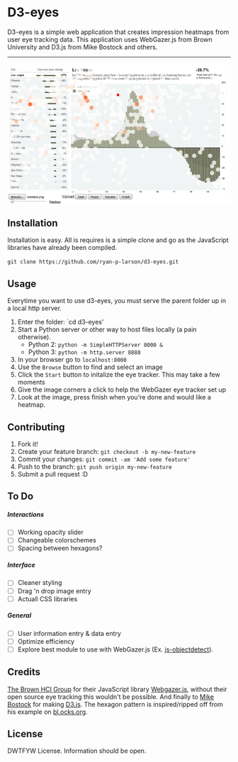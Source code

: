 D3-eyes
=====

D3-eyes is a simple web application that creates impression heatmaps from user eye tracking data. This application uses WebGazer.js from Brown University and D3.js from Mike Bostock and others.

-----------------
![Simple Example of how d3-eyes can be used. See index.html for code](https://raw.githubusercontent.com/ryan-p-larson/d3-eyes/master/examples/proof-of-concept-closer.PNG)


## Installation
Installation is easy. All is requires is a simple clone and go as the JavaScript libraries have already been compiled. 

`git clone https://github.com/ryan-p-larson/d3-eyes.git`

## Usage
Everytime you want to use d3-eyes, you must serve the parent folder up in a local http server.

1. Enter the folder: `cd d3-eyes'
2. Start a Python server or other way to host files locally (a pain otherwise).
    - Python 2: `python -m SimpleHTTPServer 8000 &`
    - Python 3: `python -m http.server 8888`
3. In your browser go to `localhost:8000`
4. Use the `Browse` button to find and select an image
5. Click the `Start` button to initalize the eye tracker. This may take a few moments
6. Give the image corners a click to help the WebGazer eye tracker set up
7. Look at the image, press finish when you're done and would like a heatmap.

## Contributing

1. Fork it!
2. Create your feature branch: `git checkout -b my-new-feature`
3. Commit your changes: `git commit -am 'Add some feature'`
4. Push to the branch: `git push origin my-new-feature`
5. Submit a pull request :D

## To Do
##### Interactions
- [ ] Working opacity slider 
- [ ] Changeable colorschemes
- [ ] Spacing between hexagons?

##### Interface
- [ ] Cleaner styling
- [ ] Drag 'n drop image entry
- [ ] Actuall CSS libraries

##### General
- [ ] User information entry & data entry
- [ ] Optimize efficiency
- [ ] Explore best module to use with WebGazer.js (Ex.  [js-objectdetect](https://github.com/mtschirs/js-objectdetect)).

## Credits
[The Brown HCI Group](https://github.com/brownhci/) for their JavaScript library [Webgazer.js](https://github.com/brownhci/WebGazer/), without their open source eye tracking this wouldn't be possible.
And finally to [Mike Bostock](https://github.com/mbostock) for making [D3.js](https://github.com/d3/d3). The hexagon pattern is inspired/ripped off from his example on [bl.ocks.org](https://bl.ocks.org/mbostock/5583afd2a0d03b9c94918659fa151cac).

## License

DWTFYW License. Information should be open.